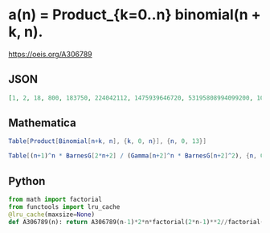 # a\(n\) \= Product\_\{k\=0\.\.n\} binomial\(n \+ k, n\)\.
https://oeis.org/A306789
## JSON
```JSON
[1, 2, 18, 800, 183750, 224042112, 1475939646720, 53195808994099200, 10587785727897772143750, 11721562427290210695200000000, 72596493516095364770534596279431168, 2527156530619699341247423878706695556300800, 496395279097923766533851314609410101501472675840000]
```
## Mathematica
```Mathematica
Table[Product[Binomial[n+k, n], {k, 0, n}], {n, 0, 13}]
```
```Mathematica
Table[(n+1)^n * BarnesG[2*n+2] / (Gamma[n+2]^n * BarnesG[n+2]^2), {n, 0, 13}]
```
## Python
```Python
from math import factorial
from functools import lru_cache
@lru_cache(maxsize=None)
def A306789(n): return A306789(n-1)*2*n*factorial(2*n-1)**2//factorial(n)**3//n**(n-1) if n else 1 # _Chai Wah Wu_, Jun 26 2023
```
